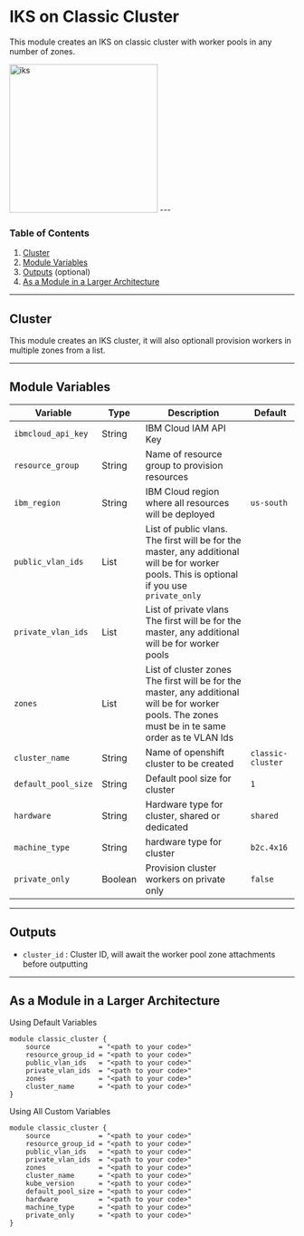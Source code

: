 # IKS on Classic Cluster 

This module creates an IKS on classic cluster with worker pools in any number of zones.

<img width="262" alt="iks" src="https://user-images.githubusercontent.com/60987042/79510157-7174ee80-8002-11ea-9548-e7f6d243f0ea.PNG">
---

### Table of Contents
1. [Cluster](##cluster)
2. [Module Variables](##Module-Variables)
3. [Outputs](##Outputs) (optional)
4. [As a Module in a Larger Architecture](##As-a-Module-in-a-Larger-Architecture)

---
## Cluster

This module creates an IKS cluster, it will also optionall provision workers in multiple zones from a list. 

---
## Module Variables

Variable | Type | Description | Default
---------|------|-------------|--------
`ibmcloud_api_key` | String | IBM Cloud IAM API Key |
`resource_group` | String | Name of resource group to provision resources |
`ibm_region` | String | IBM Cloud region where all resources will be deployed | `us-south`
`public_vlan_ids` | List | List of public vlans. The first will be for the master, any additional will be for worker pools. This is optional if you use `private_only` |
`private_vlan_ids` | List | List of private vlans The first will be for the master, any additional will be for worker pools |
`zones` | List | List of cluster zones The first will be for the master, any additional will be for worker pools. The zones must be in te same order as te VLAN Ids |
`cluster_name` | String | Name of openshift cluster to be created | `classic-cluster`
`default_pool_size` | String | Default pool size for cluster | `1`
`hardware` | String | Hardware type for cluster, shared or dedicated | `shared`
`machine_type` | String | hardware type for cluster | `b2c.4x16`
`private_only` | Boolean | Provision cluster workers on private only | `false`
---

## Outputs

- `cluster_id` : Cluster ID, will await the worker pool zone attachments before outputting

---
## As a Module in a Larger Architecture

Using Default Variables

```
module classic_cluster {
    source            = "<path to your code>"
    resource_group_id = "<path to your code>"
    public_vlan_ids   = "<path to your code>" 
    private_vlan_ids  = "<path to your code>" 
    zones             = "<path to your code>" 
    cluster_name      = "<path to your code>" 
}
```

Using All Custom Variables

```
module classic_cluster {
    source            = "<path to your code>"
    resource_group_id = "<path to your code>"
    public_vlan_ids   = "<path to your code>" 
    private_vlan_ids  = "<path to your code>" 
    zones             = "<path to your code>" 
    cluster_name      = "<path to your code>" 
    kube_version      = "<path to your code>" 
    default_pool_size = "<path to your code>" 
    hardware          = "<path to your code>" 
    machine_type      = "<path to your code>" 
    private_only      = "<path to your code>" 
}
```
